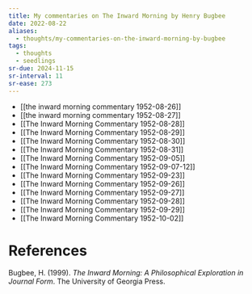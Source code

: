 ```yaml
---
title: My commentaries on The Inward Morning by Henry Bugbee
date: 2022-08-22
aliases:
  - thoughts/my-commentaries-on-the-inward-morning-by-bugbee
tags:
  - thoughts
  - seedlings
sr-due: 2024-11-15
sr-interval: 11
sr-ease: 273
---
```

- [[the inward morning commentary 1952-08-26]]
- [[the inward morning commentary 1952-08-27]]
- [[The Inward Morning Commentary 1952-08-28]]
- [[The Inward Morning Commentary 1952-08-29]]
- [[The Inward Morning Commentary 1952-08-30]]
- [[The Inward Morning Commentary 1952-08-31]]
- [[The Inward Morning Commentary 1952-09-05]]
- [[The Inward Morning Commentary 1952-09-07-12]]
- [[The Inward Morning Commentary 1952-09-23]]
- [[The Inward Morning Commentary 1952-09-26]]
- [[The Inward Morning Commentary 1952-09-27]]
- [[The Inward Morning Commentary 1952-09-28]]
- [[The Inward Morning Commentary 1952-09-29]]
- [[The Inward Morning Commentary 1952-10-02]]

# References

Bugbee, H. (1999). _The Inward Morning: A Philosophical Exploration in Journal Form_. The University of Georgia Press.